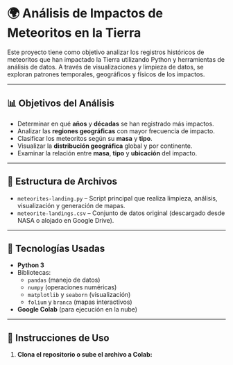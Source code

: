 # 🌍 Análisis de Impactos de Meteoritos en la Tierra

Este proyecto tiene como objetivo analizar los registros históricos de meteoritos que han impactado la Tierra utilizando Python y herramientas de análisis de datos. A través de visualizaciones y limpieza de datos, se exploran patrones temporales, geográficos y físicos de los impactos.

---

## 📊 Objetivos del Análisis

- Determinar en qué **años** y **décadas** se han registrado más impactos.
- Analizar las **regiones geográficas** con mayor frecuencia de impacto.
- Clasificar los meteoritos según su **masa** y **tipo**.
- Visualizar la **distribución geográfica** global y por continente.
- Examinar la relación entre **masa**, **tipo** y **ubicación** del impacto.

---

## 📁 Estructura de Archivos

- `meteorites-landing.py` – Script principal que realiza limpieza, análisis, visualización y generación de mapas.
- `meteorite-landings.csv` – Conjunto de datos original (descargado desde NASA o alojado en Google Drive).

---

## 🧰 Tecnologías Usadas

- **Python 3**  
- Bibliotecas:
  - `pandas` (manejo de datos)
  - `numpy` (operaciones numéricas)
  - `matplotlib` y `seaborn` (visualización)
  - `folium` y `branca` (mapas interactivos)
- **Google Colab** (para ejecución en la nube)

---

## 🚀 Instrucciones de Uso

1. **Clona el repositorio o sube el archivo a Colab:**
